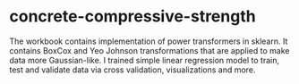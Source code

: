 # concrete-compressive-strength

The workbook contains implementation of power transformers in sklearn. It contains BoxCox and Yeo Johnson transformations that are applied to make data more Gaussian-like. 
I trained simple linear regression model to train, test and validate data via cross validation, visualizations and more.
